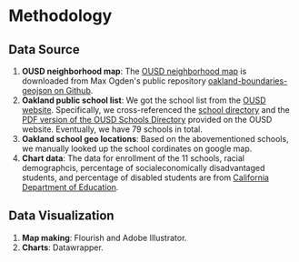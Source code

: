 # Methodology
## Data Source
1. **OUSD neighborhood map**: The [OUSD neighborhood map](https://github.com/maxogden/oakland-boundaries-geojson/blob/master/neighborhoods.geojson) is downloaded from Max Ogden's public repository [oakland-boundaries-geojson on Github](https://github.com/maxogden/oakland-boundaries-geojson).
2. **Oakland public school list**: We got the school list from the [OUSD website](https://www.ousd.org/). Specifically, we cross-referenced the [school directory](https://www.ousd.org/page/323) and the [PDF version of the OUSD Schools Directory](https://drive.google.com/file/d/0B8A8X8ktDxQkZFQ2bnZlMVQ5ZEE/view?resourcekey=0-jQJIVHh-bhglnAj8kmTbhQ) provided on the OUSD website. Eventually, we have 79 schools in total.  
3. **Oakland school geo locations**: Based on the abovementioned schools, we manually looked up the school cordinates on google map.
4. **Chart data**: The data for enrollment of the 11 schools, racial demographcis, percentage of socialeconomically disadvantaged students, and percentage of disabled students are from [California Department of Education](https://www.cde.ca.gov/ds/). 
## Data Visualization 
1. **Map making**: Flourish and Adobe Illustrator.
2. **Charts**: Datawrapper. 
